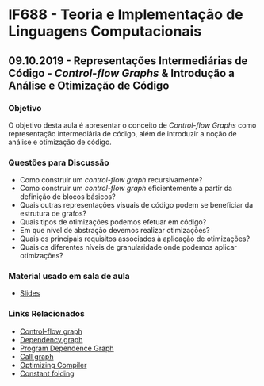 # IF688 - Teoria e Implementação de Linguagens Computacionais

## 09.10.2019 - Representações Intermediárias de Código - _Control-flow Graphs_ & Introdução a Análise e Otimização de Código

### Objetivo

O objetivo desta aula é apresentar o conceito de _Control-flow Graphs_ como representação intermediária de código, além de introduzir a noção de análise e otimização de código.

### Questões para Discussão

- Como construir um _control-flow graph_ recursivamente? 
- Como construir um _control-flow graph_ eficientemente a partir da definição de blocos básicos? 
- Quais outras representações visuais de código podem se beneficiar da estrutura de grafos? 
- Quais tipos de otimizações podemos efetuar em código? 
- Em que nível de abstração devemos realizar otimizações? 
- Quais os principais requisitos associados à aplicação de otimizações? 
- Quais os diferentes níveis de granularidade onde podemos aplicar otimizações? 


### Material usado em sala de aula

- [Slides](https://drive.google.com/open?id=1O8piRGDhl2471oFDb5FQcydNn5JCyt3Y)

### Links Relacionados

- [Control-flow graph](https://en.wikipedia.org/wiki/Control_flow_graph)
- [Dependency graph](https://en.wikipedia.org/wiki/Dependency_graph)
- [Program Dependence Graph](https://en.wikipedia.org/wiki/Program_Dependence_Graph)
- [Call graph](https://en.wikipedia.org/wiki/Call_graph)
- [Optimizing Compiler](https://en.wikipedia.org/wiki/Optimizing_compiler)
- [Constant folding](https://en.wikipedia.org/wiki/Constant_folding)